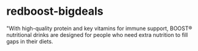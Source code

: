 # redboost-bigdeals
"With high-quality protein and key vitamins for immune support, BOOST® nutritional drinks are designed for people who need extra nutrition to fill gaps in their diets.

